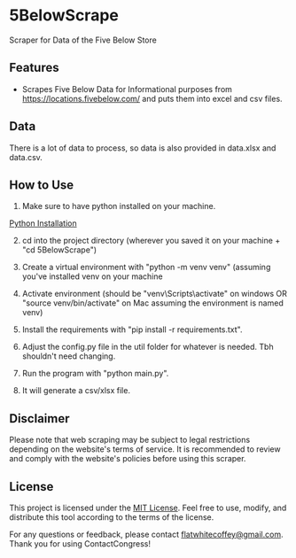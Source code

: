 # 5BelowScrape
Scraper for Data of the Five Below Store

## Features
- Scrapes Five Below Data for Informational purposes from https://locations.fivebelow.com/ and puts them into excel and csv files.

## Data
There is a lot of data to process, so data is also provided in data.xlsx and data.csv.

## How to Use
1. Make sure to have python installed on your machine.

[Python Installation](https://www.python.org/downloads/)

2. cd into the project directory (wherever you saved it on your machine + "cd 5BelowScrape")

3. Create a virtual environment with "python -m venv venv" (assuming you've installed venv on your machine
   
5. Activate environment (should be "venv\Scripts\activate" on windows OR "source venv/bin/activate" on Mac assuming the environment is named venv)
   
7. Install the requirements with "pip install -r requirements.txt".

8. Adjust the config.py file in the util folder for whatever is needed. Tbh shouldn't need changing.

9. Run the program with "python main.py".
   
10. It will generate a csv/xlsx file.


## Disclaimer
Please note that web scraping may be subject to legal restrictions depending on the website's terms of service. It is recommended to review and comply with the website's policies before using this scraper. 

## License
This project is licensed under the [MIT License](https://choosealicense.com/licenses/mit/). Feel free to use, modify, and distribute this tool according to the terms of the license.

For any questions or feedback, please contact [flatwhitecoffey@gmail.com](mailto:flatwhitecoffey@gmail.com). Thank you for using ContactCongress!
